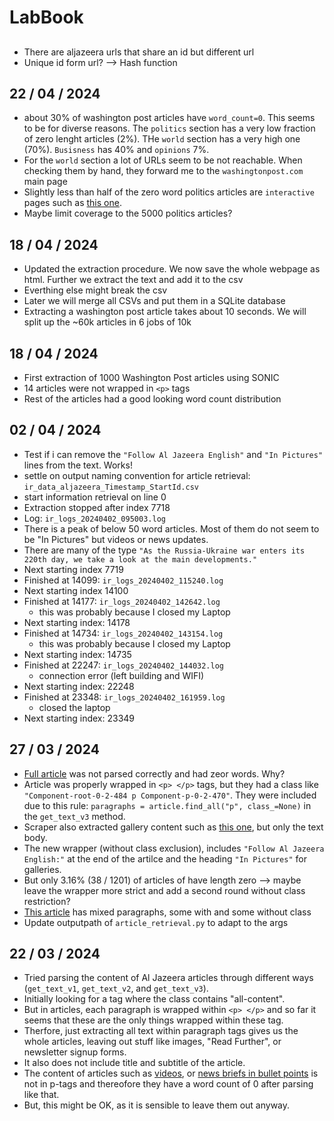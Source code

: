 # LabBook

##
- There are aljazeera urls that share an id but different url
- Unique id form url? --> Hash function

## 22 / 04 / 2024
- about 30% of washington post articles have `word_count=0`. This seems to be for diverse reasons. The `politics` section has a very low fraction of zero lenght articles (2%). THe `world` section has a very high one (70%). `Busisness` has 40% and `opinions` 7%.
- For the `world` section a lot of URLs seem to be not reachable. When checking them by hand, they forward me to the `washingtonpost.com` main page
- Slightly less than half of the zero word politics articles are `interactive` pages such as [this one](https://www.washingtonpost.com/politics/interactive/2024/14th-amendment-trump-ballot/).
- Maybe limit coverage to the 5000 politics articles?


## 18 / 04 / 2024
- Updated the extraction procedure. We now save the whole webpage as html. Further we extract the text and add it to the csv
- Everthing else might break the csv
- Later we will merge all CSVs and put them in a SQLite database
- Extracting a washington post article takes about 10 seconds. We will split up the ~60k articles in 6 jobs of 10k

## 18 / 04 / 2024
- First extraction of 1000 Washington Post articles using SONIC
- 14 articles were not wrapped in `<p>` tags
- Rest of the articles had a good looking word count distribution


## 02 / 04 / 2024
- Test if i can remove the `"Follow Al Jazeera English"` and `"In Pictures"` lines from the text. Works!
- settle on output naming convention for article retrieval: `ir_data_aljazeera_Timestamp_StartId.csv`
- start information retrieval on line 0
- Extraction stopped after index 7718
- Log: `ir_logs_20240402_095003.log`
- There is a peak of below 50 word articles. Most of them do not seem to be "In Pictures" but videos or news updates. 
- There are many of the type `"As the Russia-Ukraine war enters its 220th day, we take a look at the main developments."`
- Next starting index 7719
- Finished at 14099: `ir_logs_20240402_115240.log`
- Next starting index 14100
- Finished at 14177: `ir_logs_20240402_142642.log`
    - this was probably because I closed my Laptop
- Next starting index: 14178
- Finished at 14734: `ir_logs_20240402_143154.log`
    - this was probably because I closed my Laptop
- Next starting index: 14735
- Finished at 22247: `ir_logs_20240402_144032.log`
    - connection error (left building and WIFI)
- Next starting index: 22248
- Finished at 23348: `ir_logs_20240402_161959.log`
    - closed the laptop
- Next starting index: 23349

## 27 / 03 / 2024
- [Full article](https://www.aljazeera.com/economy/2022/12/12/cvs-walgreens-finalise-10bn-in-deals-to-settle-opioid-lawsuits) was not parsed correctly and had zeor words. Why?
- Article was properly wrapped in `<p> </p>` tags, but they had a class like `"Component-root-0-2-484 p Component-p-0-2-470"`. They were included due to this rule: `paragraphs = article.find_all("p", class_=None)` in the `get_text_v3` method.
- Scraper also extracted gallery content such as [this one](https://www.aljazeera.com/gallery/2022/9/14/photos-fire-crews-battle-massive-blazes-across-us-west), but only the text body.
- The new wrapper (without class exclusion), includes `"Follow Al Jazeera English:"` at the end of the artilce and the heading `"In Pictures"` for galleries.
- But only 3.16% (38 / 1201) of articles of have length zero --> maybe leave the wrapper more strict and add a second round without class restriction?
- [This article](https://www.aljazeera.com/news/2022/10/13/indias-supreme-court-panel-split-on-allowing-hijab-in-classrooms) has mixed paragraphs, some with and some without class
- Update outputpath of `article_retrieval.py` to adapt to the args


## 22 / 03 / 2024
- Tried parsing the content of Al Jazeera articles through different ways (`get_text_v1`, `get_text_v2`, and `get_text_v3`).
- Initially looking for a tag where the class contains "all-content".
- But in articles, each paragraph is wrapped within `<p> </p>` and so far it seems that these are the only things wrapped within these tag.
- Therfore, just extracting all text within paragraph tags gives us the whole articles, leaving out stuff like images, "Read Further", or newsletter signup forms.
- It also does not include title and subtitle of the article.
- The content of articles such as [videos](https://www.aljazeera.com/program/the-bottom-line/2024/3/10/will-israel-be-allowed-to-continue-its-gaza-starvation-strategy?traffic_source=rss), or [news briefs in bullet points](https://www.aljazeera.com/news/2024/3/10/israels-war-on-gaza-list-of-key-events-day-156?traffic_source=rss) is not in p-tags and thereofore they have a word count of 0 after parsing like that.
- But, this might be OK, as it is sensible to leave them out anyway.